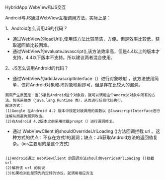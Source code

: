 HybridApp WebView和JS交互

Android与JS通过WebView互相调用方法，实际上是：

1、Android怎么调用JS的代码？

- 通过WebView的loadUrl(),使用该方法比较简洁，方便。但是效率比较低，获取返回值比较困难。
- 通过WebView的evaluateJavascript(),该方法效率高，但是4.4以上的版本才支持，4.4以下版本不支持。所以建议两者混合使用。

2、JS怎么调用Android的代码？

- 通过WebView的addJavascriptInterface（）进行对象映射 ，该方法使用简单，仅将Android对象和JS对象映射即可，但是存在比较大的漏洞。
 ```
 漏洞产生原因是：当JS拿到Android这个对象后，就可以调用这个Android对象中所有的方法，包括系统类（java.lang.Runtime 类），从而进行任意代码执行。
解决方式：
(1)Google 在Android 4.2 版本中规定对被调用的函数以 @JavascriptInterface进行注解从而避免漏洞攻击。
(2)在Android 4.2版本之前采用拦截prompt（）进行漏洞修复。
```
 
- 通过 WebViewClient 的shouldOverrideUrlLoading ()方法回调拦截 url 。这种方式的优点：不存在方式1的漏洞；缺点：JS获取Android方法的返回值复杂。(ios主要用的是这个方式)
 ```

(1)Android通过 WebViewClient 的回调方法shouldOverrideUrlLoading ()拦截 url
(2)解析该 url 的协议
(3)如果检测到是预先约定好的协议，就调用相应方法
 ```